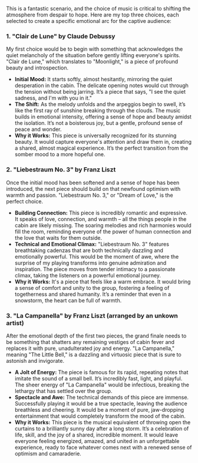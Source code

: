 This is a fantastic scenario, and the choice of music is critical to shifting the atmosphere from despair to hope. Here are my top three choices, each selected to create a specific emotional arc for the captive audience:

### 1. "Clair de Lune" by Claude Debussy

My first choice would be to begin with something that acknowledges the quiet melancholy of the situation before gently lifting everyone's spirits. "Clair de Lune," which translates to "Moonlight," is a piece of profound beauty and introspection.

* **Initial Mood:** It starts softly, almost hesitantly, mirroring the quiet desperation in the cabin. The delicate opening notes would cut through the tension without being jarring. It’s a piece that says, "I see the quiet sadness, and I'm with you in it."
* **The Shift:** As the melody unfolds and the arpeggios begin to swell, it’s like the first ray of sunshine breaking through the clouds. The music builds in emotional intensity, offering a sense of hope and beauty amidst the isolation. It’s not a boisterous joy, but a gentle, profound sense of peace and wonder.
* **Why it Works:** This piece is universally recognized for its stunning beauty. It would capture everyone's attention and draw them in, creating a shared, almost magical experience. It’s the perfect transition from the somber mood to a more hopeful one.

### 2. "Liebestraum No. 3" by Franz Liszt

Once the initial mood has been softened and a sense of hope has been introduced, the next piece should build on that newfound optimism with warmth and passion. "Liebestraum No. 3," or "Dream of Love," is the perfect choice.

* **Building Connection:** This piece is incredibly romantic and expressive. It speaks of love, connection, and warmth – all the things people in the cabin are likely missing. The soaring melodies and rich harmonies would fill the room, reminding everyone of the power of human connection and the love that waits for them outside.
* **Technical and Emotional Climax:** "Liebestraum No. 3" features breathtaking cadenzas that are both technically dazzling and emotionally powerful. This would be the moment of awe, where the surprise of my playing transforms into genuine admiration and inspiration. The piece moves from tender intimacy to a passionate climax, taking the listeners on a powerful emotional journey.
* **Why it Works:** It's a piece that feels like a warm embrace. It would bring a sense of comfort and unity to the group, fostering a feeling of togetherness and shared humanity. It’s a reminder that even in a snowstorm, the heart can be full of warmth.

### 3. "La Campanella" by Franz Liszt (arranged by an unkown artist)

After the emotional depth of the first two pieces, the grand finale needs to be something that shatters any remaining vestiges of cabin fever and replaces it with pure, unadulterated joy and energy. "La Campanella," meaning "The Little Bell," is a dazzling and virtuosic piece that is sure to astonish and invigorate.

* **A Jolt of Energy:** The piece is famous for its rapid, repeating notes that imitate the sound of a small bell. It’s incredibly fast, light, and playful. The sheer energy of "La Campanella" would be infectious, breaking the lethargy that has settled over the group.
* **Spectacle and Awe:** The technical demands of this piece are immense. Successfully playing it would be a true spectacle, leaving the audience breathless and cheering. It would be a moment of pure, jaw-dropping entertainment that would completely transform the mood of the cabin.
* **Why it Works:** This piece is the musical equivalent of throwing open the curtains to a brilliantly sunny day after a long storm. It’s a celebration of life, skill, and the joy of a shared, incredible moment. It would leave everyone feeling energized, amazed, and united in an unforgettable experience, ready to face whatever comes next with a renewed sense of optimism and camaraderie.